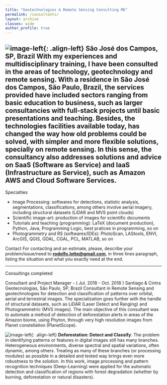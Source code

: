 ```yaml
---
title: "Geotechnologies & Remote Sensing Consulting ME"
permalink: /consultants/
layout: archive
classes: wide
author_profile: true
---
```


<!-- Com as minhas experiências e formação multidisciplinar, tenho sido consultadas nas áreas de tecnologia, geotecnologia e sensoriamento remoto. Com residência em São José dos Campos, São Paulo, Brazil, os serviços prestados têm compreendido públicos desde a educação básica até empresariais, como consultorias mais amplas e de projetos. -->

![image-left]({{site.baseurl}}/assets/images/logo/personal/personal-logo-03.png){: .align-left} 
<h-place>São José dos Campos, SP, Brazil</h-place>
<h-exp-desc>With my experiences and multidisciplinary training, I have been consulted in the areas of technology, geotechnology and remote sensing. With a residence in São José dos Campos, São Paulo, Brazil, the services provided have included sectors ranging from basic education to business, such as larger consultancies with full-stack projects until basic presentations and teaching. Besides, the technologies facilities available today, has changed the way how old problems could be solved, with simpler and more flexible solutions, specially on remote sensing. In this sense, the consultancy also addresses solutions and advice on SaaS (Software as Service) and IaaS (Infrastructure as Service), such as Amazon AWS and Cloud Software Services.</h-exp-desc>
---

<h-exp-subtitle><i class="fas fa-atom"></i> Specialties</h-exp-subtitle>
* Image Processing: <h-exp-desc>softwares for detections, statistic analysis, segmentations, classifications, among others involve aerial imagery, including structural datasets (LiDAR and MVS point clouds)</h-exp-desc>
* Scientific image-art: <h-exp-desc>production of images for scientific documents</h-exp-desc>
* Tutorials and teaching (programming): <h-exp-desc>LaTeX (document production), Python, Java, Programming Logic, best pratices in programming, so on</h-exp-desc>
* Photogrammetry and RS (softwares/IDEs): <h-exp-desc>PhotoScan, LAStools, ENVI, ArcGIS, QGIS, GDAL, CGAL, PCL, MATLAB, so on</h-exp-desc>

<h-exp-subtitle><i class="far fa-address-card"></i> Contact</h-exp-subtitle>
<h-exp-desc>For contacting and an estimate, please, describe your problem/issue/need to <b style="color: rgb(137, 244, 65)">rodolfo.lotte@gmail.com</b>, in three lines paragraph, listing the situation and what you exactly need at the end.</h-exp-desc>

---
<h-exp-title><i class="fas fa-clipboard-check"></i> Consultings completed</h-exp-title>

<h-exp-subtitle>Consultant and Project Manager - ( <h-period>Jul. 2018 - Oct. 2018</h-period> )</h-exp-subtitle>
<h-place><i class="fas fa-building"></i> Santiago & Cintra Geotecnologias, São Paulo, SP, Brazil</h-place>
<h-exp-desc>Consultant in Remote Sensing and geotechnologies for detection and classification of patterns over orbital, aerial and terrestrial images. The specialization goes further with the handle of structural datasets, such as LiDAR (Laser Detect and Ranging) and Photogrammetric (MVS images). The main objective of this consultant was to automate a method of detection of deforestation alerts in areas of the Amazon biome, using Phyton, through very high resolution images from Planet constellation (PlanetScope).</h-exp-desc>

![image-left]({{site.baseurl}}/assets/images/applications/pics/same-dim/sccon.png?style=rounded){: .align-left} **Deforestation: Detect and Classify**: The problem in identifying patterns or features in digital images still has many branches. Heterogeneous environments, diverse spectral and spatial variations, often dynamic, among others. Treating as many of these branches (or processing modules) as possible in a detailed and tested way brings even more robustness to the solution. In this work, image processing and pattern recognition techniques (Deep-Learning) were applied for the automatic detection and classification of regions with forest degradation (whether by burning, deforestation or natural disasters).

<div style="text-align: center; margin: 20px auto"><span class="divider"><i class="fas fa-clipboard-check" style="color: #40414b"></i></span></div>
